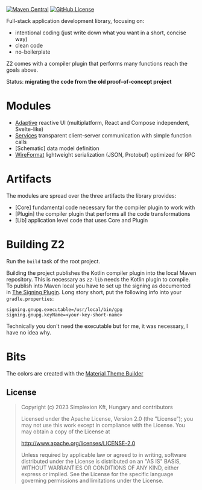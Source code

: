 [![Maven Central](https://img.shields.io/maven-central/v/hu.simplexion.z2/z2-core)](https://mvnrepository.com/artifact/hu.simplexion.z2/z2-core)
[![GitHub License](https://img.shields.io/badge/license-Apache%20License%202.0-blue.svg?style=flat)](http://www.apache.org/licenses/LICENSE-2.0)

Full-stack application development library, focusing on:

* intentional coding (just write down what you want in a short, concise way)
* clean code
* no-boilerplate

Z2 comes with a compiler plugin that performs many functions reach the goals above.

Status: **migrating the code from the old proof-of-concept project**

# Modules

- [Adaptive](doc/adaptive/README.md) reactive UI (multiplatform, React and Compose independent, Svelte-like)
- [Services](doc/services/README.md) transparent client-server communication with simple function calls
- [Schematic] data model definition
- [WireFormat](doc/wireformat/README.md) lightweight serialization (JSON, Protobuf) optimized for RPC

# Artifacts

The modules are spread over the three artifacts the library provides:

* [Core] fundamental code necessary for the compiler plugin to work with
* [Plugin] the compiler plugin that performs all the code transformations
* [Lib] application level code that uses Core and Plugin

# Building Z2

Run the `build` task of the root project.

Building the project publishes the Kotlin compiler plugin into the local Maven repository. This is necessary as `z2-lib`
needs the Kotlin plugin to compile. To publish into Maven local you have to set up the signing as documented in
[The Signing Plugin](https://docs.gradle.org/current/userguide/signing_plugin.html). Long story short, put the
following info into your `gradle.properties`:

```properties
signing.gnupg.executable=/usr/local/bin/gpg
signing.gnupg.keyName=<your-key-short-name>
```

Technically you don't need the executable but for me, it was necessary, I have no idea why.

# Bits

The colors are created with the [Material Theme Builder](https://material-foundation.github.io/material-theme-builder/)

## License

> Copyright (c) 2023 Simplexion Kft, Hungary and contributors
>
> Licensed under the Apache License, Version 2.0 (the "License");
> you may not use this work except in compliance with the License.
> You may obtain a copy of the License at
>
>    http://www.apache.org/licenses/LICENSE-2.0
>
> Unless required by applicable law or agreed to in writing, software
> distributed under the License is distributed on an "AS IS" BASIS,
> WITHOUT WARRANTIES OR CONDITIONS OF ANY KIND, either express or implied.
> See the License for the specific language governing permissions and
> limitations under the License.